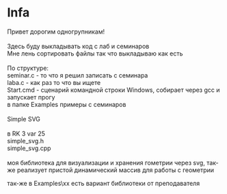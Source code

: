 # Infa

Привет дорогим одногрупникам! <br>
<br>
Здесь буду выкладывать код с лаб и семинаров <br>
Мне лень сортировать файлы так что выкладываю как есть<br>
<br>
  По структуре:<br>
seminar.c - то что я решил записать с семинара<br>
laba.c - как раз то что вы ищете<br>
Start.cmd - сценарий командной строки Windows, собирает через gcc и запускает прогу<br>
в папке Examples примеры с семинаров<br>
<br>
  Simple SVG<br>
<br>
в RK 3 var 25<br>
  simple_svg.h<br>
  simple_svg.cpp<br>
<br>
моя библиотека для визуализации и хранения гометрии через svg, так-же реализует пристой динамический массив для работы с геометрии<br>

  так-же в Examples\xx есть вариант библиотеки от преподавателя<br>
